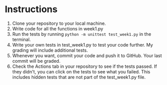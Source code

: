 # Instructions

1. Clone your repository to your local machine.
2. Write code for all the functions in week1.py
3. Run the tests by running `python -m unittest test_week1.py` in the terminal.
4. Write your own tests in test_week1.py to test your code further. My grading will include additional tests.
5. Whenever you want, commit your code and push it to GitHub. Your last commit will be graded.
6. Check the Actions tab in your repository to see if the tests passed. If they didn't, you can click on the tests to see what you failed. This includes hidden tests that are not part of the test_week1.py file.